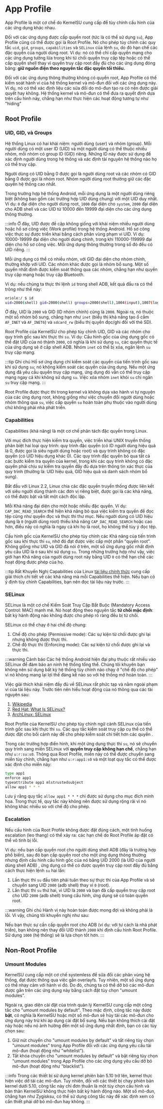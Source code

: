 # App Profile

App Profile là một cơ chế do KernelSU cung cấp để tùy chỉnh cấu hình của các ứng dụng khác nhau.

Đối với các ứng dụng được cấp quyền root (tức là có thể sử dụng `su`), App Profile cũng có thể được gọi là Root Profile. Nó cho phép tùy chỉnh các quy tắc `uid`, `gid`, `groups`, `capabilities` và `SELinux` của lệnh `su`, do đó hạn chế các đặc quyền của người dùng root. Ví dụ: nó có thể chỉ cấp quyền mạng cho các ứng dụng tường lửa trong khi từ chối quyền truy cập tệp hoặc có thể cấp quyền shell thay vì quyền truy cập root đầy đủ cho các ứng dụng đóng băng: **giữ nguồn điện theo nguyên tắc đặc quyền tối thiểu.**

Đối với các ứng dụng thông thường không có quyền root, App Profile có thể kiểm soát hành vi của hệ thống kernel và mô-đun đối với các ứng dụng này. Ví dụ, nó có thể xác định liệu các sửa đổi do mô-đun tạo ra có nên được giải quyết hay không. Hệ thống kernel và mô-đun có thể đưa ra quyết định dựa trên cấu hình này, chẳng hạn như thực hiện các hoạt động tương tự như "hiding"

## Root Profile

### UID, GID, và Groups

Hệ thống Linux có hai khái niệm: người dùng (user) và nhóm (group). Mỗi người dùng có một user ID (UID) và một người dùng có thể thuộc nhiều nhóm, mỗi nhóm có group ID (GID) riêng. Những ID này được sử dụng để xác định người dùng trong hệ thống và xác định tài nguyên hệ thống nào họ có thể truy cập.

Người dùng có UID bằng 0 được gọi là người dùng root và các nhóm có GID bằng 0 được gọi là nhóm root. Nhóm người dùng root thường giữ các đặc quyền hệ thống cao nhất.

Trong trường hợp hệ thống Android, mỗi ứng dụng là một người dùng riêng biệt (không bao gồm các trường hợp UID dùng chung) với một UID duy nhất. Ví dụ: `0` đại diện cho người dùng root, `1000` đại diện cho `system`, `2000` đại diện cho ADB shell và các UID từ 10000 đến 19999 đại diện cho các ứng dụng thông thường.

:::info
Ở đây, UID được đề cập không giống với khái niệm nhiều người dùng hoặc hồ sơ công việc (Work profile) trong hệ thống Android. Hồ sơ công việc thực sự được triển khai bằng cách phân vùng phạm vi UID. Ví dụ: 10000-19999 đại diện cho người dùng chính, trong khi 110000-119999 đại diện cho hồ sơ công việc. Mỗi ứng dụng thông thường trong số đó đều có UID riêng.
:::

Mỗi ứng dụng có thể có nhiều nhóm, với GID đại diện cho nhóm chính, thường khớp với UID. Các nhóm khác được gọi là nhóm bổ sung. Một số quyền nhất định được kiểm soát thông qua các nhóm, chẳng hạn như quyền truy cập mạng hoặc truy cập Bluetooth.

Ví dụ: nếu chúng ta thực thi lệnh `id` trong shell ADB, kết quả đầu ra có thể trông như thế này:

```sh
oriole:/ $ id
uid=2000(shell) gid=2000(shell) groups=2000(shell),1004(input),1007(log),1011(adb),1015(sdcard_rw),1028(sdcard_r),1078(ext_data_rw),1079(ext_obb_rw),3001(net_bt_admin),3002(net_bt),3003(inet),3006(net_bw_stats),3009(readproc),3011(uhid),3012(readtracefs) context=u:r:shell:s0
```

Ở đây, UID là `2000` và GID (ID nhóm chính) cũng là `2000`. Ngoài ra, nó thuộc một số nhóm bổ sung, chẳng hạn như `inet` (biểu thị khả năng tạo ổ cắm `AF_INET` và `AF_INET6`) và `sdcard_rw` (biểu thị quyền đọc/ghi đối với thẻ SD).

Root Profile của KernelSU cho phép tùy chỉnh UID, GID và các nhóm cho quy trình gốc sau khi thực thi `su`. Ví dụ: Cấu hình gốc của ứng dụng gốc có thể đặt UID của nó thành `2000`, có nghĩa là khi sử dụng `su`, các quyền thực tế của ứng dụng sẽ ở cấp shell ADB. Nhóm `inet` có thể bị xóa, ngăn lệnh `su` truy cập mạng.

:::tip Ghi chú
Hồ sơ ứng dụng chỉ kiểm soát các quyền của tiến trình gốc sau khi sử dụng `su`; nó không kiểm soát các quyền của ứng dụng. Nếu một ứng dụng đã yêu cầu quyền truy cập mạng, ứng dụng đó vẫn có thể truy cập mạng ngay cả khi không sử dụng `su`. Việc xóa nhóm `inet` khỏi `su` chỉ ngăn `su` truy cập mạng.
:::

Root Profile được thực thi trong kernel và không dựa vào hành vi tự nguyện của các ứng dụng root, không giống như việc chuyển đổi người dùng hoặc nhóm thông qua `su`, việc cấp quyền `su` hoàn toàn phụ thuộc vào người dùng chứ không phải nhà phát triển.

### Capabilities

Capabilities (khả năng) là một cơ chế phân tách đặc quyền trong Linux.

Với mục đích thực hiện kiểm tra quyền, việc triển khai UNIX truyền thống phân biệt hai loại quy trình: quy trình đặc quyền (có ID người dùng hiệu quả là 0, được gọi là siêu người dùng hoặc root) và quy trình không có đặc quyền (có UID hiệu dụng khác 0). Các quy trình đặc quyền bỏ qua tất cả các bước kiểm tra quyền của kernel, trong khi các quy trình không có đặc quyền phải chịu sự kiểm tra quyền đầy đủ dựa trên thông tin xác thực của quy trình (thường là: UID hiệu quả, GID hiệu quả và danh sách nhóm bổ sung).

Bắt đầu với Linux 2.2, Linux chia các đặc quyền truyền thống được liên kết với siêu người dùng thành các đơn vị riêng biệt, được gọi là các khả năng, có thể được bật và tắt một cách độc lập.

Mỗi Khả năng đại diện cho một hoặc nhiều đặc quyền. Ví dụ: `CAP_DAC_READ_SEARCH` thể hiện khả năng bỏ qua việc kiểm tra quyền để đọc tệp cũng như quyền đọc và thực thi thư mục. Nếu người dùng có UID hiệu dụng là `0` (người dùng root) thiếu khả năng `CAP_DAC_READ_SEARCH` hoặc cao hơn, điều này có nghĩa là ngay cả khi họ là root, họ không thể tùy ý đọc tệp.

Cấu hình gốc của KernelSU cho phép tùy chỉnh các Khả năng của tiến trình gốc sau khi thực thi `su`, nhờ đó đạt được việc cấp một phần "quyền root". Không giống như UID và GID đã nói ở trên, một số ứng dụng gốc nhất định yêu cầu UID là `0` sau khi sử dụng `su`. Trong những trường hợp như vậy, việc giới hạn Khả năng của người dùng root này bằng UID `0` có thể hạn chế các hoạt động được phép của họ.

:::tip Rất Khuyến Nghị
Capabilities của Linux [tài liệu chính thức](https://man7.org/linux/man-pages/man7/capabilities.7.html) cung cấp giải thích chi tiết về các khả năng mà mỗi Capabilities thể hiện. Nếu bạn có ý định tùy chỉnh Capabilities, bạn nên đọc tài liệu này trước.
:::

### SELinux

SELinux là một cơ chế Kiểm Soát Truy Cập Bắt Buộc (Mandatory Access Control: MAC) mạnh mẽ. Nó hoạt động theo nguyên tắc **từ chối mặc định**: bất kỳ hành động nào không được cho phép rõ ràng đều bị từ chối.

SELinux có thể chạy ở hai chế độ chung:

1. Chế độ cho phép (Permissive mode): Các sự kiện từ chối được ghi lại nhưng không được thực thi.
2. Chế độ thực thi (Enforcing mode): Các sự kiện từ chối được ghi lại và thực thi.

:::warning Cảnh báo
Các hệ thống Android hiện đại phụ thuộc rất nhiều vào SELinux để đảm bảo an ninh hệ thống tổng thể. Chúng tôi khuyên bạn không nên sử dụng bất kỳ hệ thống tùy chỉnh nào chạy ở "chế độ cho phép" vì nó không mang lại lợi thế đáng kể nào so với hệ thống mở hoàn toàn.
:::

Việc giải thích khái niệm đầy đủ về SELinux rất phức tạp và nằm ngoài phạm vi của tài liệu này. Trước tiên nên hiểu hoạt động của nó thông qua các tài nguyên sau:

1. [Wikipedia](https://en.wikipedia.org/wiki/Security-Enhanced_Linux)
2. [Red Hat: What Is SELinux?](https://www.redhat.com/en/topics/linux/what-is-selinux)
3. [ArchLinux: SELinux](https://wiki.archlinux.org/title/SELinux)

Root Profile của KernelSU cho phép tùy chỉnh ngữ cảnh SELinux của tiến trình gốc sau khi thực thi `su`. Các quy tắc kiểm soát truy cập cụ thể có thể được đặt cho bối cảnh này để cho phép kiểm soát chi tiết hơn các quyền .

Trong các trường hợp điển hình, khi một ứng dụng thực thi `su`, nó sẽ chuyển quy trình sang miền SELinux với **quyền truy cập không hạn chế**, chẳng hạn như `u:r:su:s0`. Thông qua Root Profile, miền này có thể được chuyển sang miền tùy chỉnh, chẳng hạn như `u:r:app1:s0` và một loạt quy tắc có thể được xác định cho miền này:

```sh
type app1
enforce app1
typeattribute app1 mlstrustedsubject
allow app1 * * *
```

Lưu ý rằng quy tắc `allow app1 * * *` chỉ được sử dụng cho mục đích minh họa. Trong thực tế, quy tắc này không nên được sử dụng rộng rãi vì nó không khác nhiều so với chế độ cho phép.

### Escalation

Nếu cấu hình của Root Profile không được đặt đúng cách, một tình huống escalation (leo thang) có thể xảy ra: các hạn chế do Root Profile áp đặt có thể vô tình bị lỗi.

Ví dụ: nếu bạn cấp quyền root cho người dùng shell ADB (đây là trường hợp phổ biến), sau đó bạn cấp quyền root cho một ứng dụng thông thường nhưng định cấu hình cấu hình gốc của nó bằng UID 2000 (là UID của người dùng shell ADB) , ứng dụng có thể có được quyền truy cập root đầy đủ bằng cách thực hiện lệnh `su` hai lần:

1. Lần thực thi `su` đầu tiên phải tuân theo sự thực thi của App Profile và sẽ chuyển sang UID `2000` (adb shell) thay vì `0` (root).
2. Lần thực thi `su` thứ hai, vì UID là `2000` và bạn đã cấp quyền truy cập root cho UID `2000` (adb shell) trong cấu hình, ứng dụng sẽ có toàn quyền root.

:::warning Ghi chú
Hành vi này hoàn toàn được mong đợi và không phải là lỗi. Vì vậy, chúng tôi khuyến nghị như sau:

Nếu bạn thực sự cần cấp quyền root cho ADB (ví dụ: với tư cách là nhà phát triển), bạn không nên thay đổi UID thành `2000` khi định cấu hình Root Profile. Sử dụng `1000` (hệ thống) sẽ là lựa chọn tốt hơn.
:::

## Non-Root Profile

### Umount Modules

KernelSU cung cấp một cơ chế systemless để sửa đổi các phân vùng hệ thống, đạt được thông qua việc gắn overlayfs. Tuy nhiên, một số ứng dụng có thể nhạy cảm với hành vi đó. Do đó, chúng ta có thể dỡ bỏ các mô-đun được gắn trên các ứng dụng này bằng cách đặt tùy chọn "umount modules".

Ngoài ra, giao diện cài đặt của trình quản lý KernelSU cung cấp một công tắc cho "umount modules by default". Theo mặc định, công tắc này được **bật**, có nghĩa là KernelSU hoặc một số mô-đun sẽ hủy tải các mô-đun cho ứng dụng này trừ khi áp dụng cài đặt bổ sung. Nếu bạn không thích cài đặt này hoặc nếu nó ảnh hưởng đến một số ứng dụng nhất định, bạn có các tùy chọn sau:

1. Giữ nút chuyển cho "umount modules by default" và tắt riêng tùy chọn "umount modules" trong App Profile đối với các ứng dụng yêu cầu tải mô-đun (hoạt động như "whitelist").
2. Tắt khóa chuyển cho "umount modules by default" và bật riêng tùy chọn "umount modules" trong App Profile cho các ứng dụng yêu cầu dỡ bỏ mô-đun (hoạt động như "blacklist").

:::info
Trong các thiết bị sử dụng kernel phiên bản 5.10 trở lên, kernel thực hiện việc dỡ tải các mô-đun. Tuy nhiên, đối với các thiết bị chạy phiên bản kernel dưới 5.10, công tắc này chỉ đơn thuần là một tùy chọn cấu hình và bản thân KernelSU không thực hiện bất kỳ hành động nào. Một số mô-đun, chẳng hạn như Zygisksu, có thể sử dụng công tắc này để xác định xem có cần thiết phải dỡ bỏ mô-đun hay không.
:::
